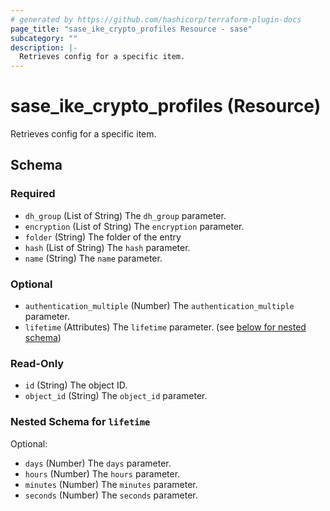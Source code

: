 ```yaml
---
# generated by https://github.com/hashicorp/terraform-plugin-docs
page_title: "sase_ike_crypto_profiles Resource - sase"
subcategory: ""
description: |-
  Retrieves config for a specific item.
---
```


# sase_ike_crypto_profiles (Resource)

Retrieves config for a specific item.



<!-- schema generated by tfplugindocs -->
## Schema

### Required

- `dh_group` (List of String) The `dh_group` parameter.
- `encryption` (List of String) The `encryption` parameter.
- `folder` (String) The folder of the entry
- `hash` (List of String) The `hash` parameter.
- `name` (String) The `name` parameter.

### Optional

- `authentication_multiple` (Number) The `authentication_multiple` parameter.
- `lifetime` (Attributes) The `lifetime` parameter. (see [below for nested schema](#nestedatt--lifetime))

### Read-Only

- `id` (String) The object ID.
- `object_id` (String) The `object_id` parameter.

<a id="nestedatt--lifetime"></a>
### Nested Schema for `lifetime`

Optional:

- `days` (Number) The `days` parameter.
- `hours` (Number) The `hours` parameter.
- `minutes` (Number) The `minutes` parameter.
- `seconds` (Number) The `seconds` parameter.


